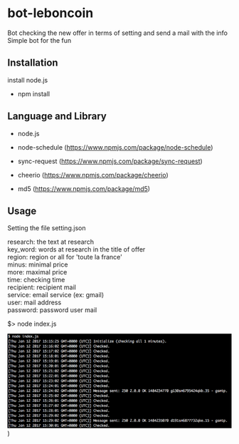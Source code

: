 # bot-leboncoin
Bot checking the new offer in terms of setting and send a mail with the info  
Simple bot for the fun

## Installation

install node.js

 - npm install  

## Language and Library

- node.js  

- node-schedule (https://www.npmjs.com/package/node-schedule)  
- sync-request (https://www.npmjs.com/package/sync-request)  
- cheerio (https://www.npmjs.com/package/cheerio)  
- md5 (https://www.npmjs.com/package/md5)  

## Usage

Setting the file setting.json  

research: the text at research  
key_word: words at research in the title of offer  
region: region or all for 'toute la france'  
minus: minimal price  
more: maximal price  
time: checking time  
recipient: recipient mail  
service: email service (ex: gmail)  
user: mail address  
password: password user mail  

$> node index.js  

![alt tag](exemple.png))
